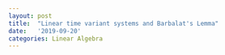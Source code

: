```yaml
---
layout: post
title:  "Linear time variant systems and Barbalat's Lemma"
date:   '2019-09-20'
categories: Linear Algebra
---
```

<script type="text/javascript" async
  src="https://cdnjs.cloudflare.com/ajax/libs/mathjax/2.7.5/MathJax.js?config=TeX-MML-AM_CHTML">
</script>
